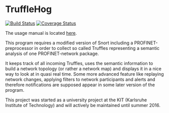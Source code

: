 # TruffleHog

[![Build Status](https://travis-ci.org/TruffleHog/TruffleHog.svg?branch=master)](https://travis-ci.org/TruffleHog/TruffleHog) [![Coverage Status](https://coveralls.io/repos/github/TruffleHog/TruffleHog/badge.svg)](https://coveralls.io/github/TruffleHog/TruffleHog)

The usage manual is located [here](MANUAL.md).

This program requires a modified version of Snort including a PROFINET-preprocessor in order to collect so called Truffles representing a semantic analysis of one PROFINET-network package. 

It keeps track of all incoming Truffles, uses the semantic information to build a network topology (or rather a network map) and displays it in a nice way to look at in quasi real time. Some more advanced feature like replaying network changes, applying filters to network participants and alerts and therefore notifications are supposed appear in some later version of the program. 

This project was started as a university project at the KIT (Karlsruhe Institute of Technology) and will actively be maintained until summer 2016. 
